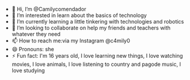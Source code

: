 - 👋 Hi, I’m @Camilycomendador
- 👀 I’m interested in learn about the basics of technology
- 🌱 I’m currently learning a little tinkering with technologies and robotics
- 💞️ I’m looking to collaborate on help my friends and teachers with whatever they need
- 📫 How to reach me:via my Instagram @c4mily0 
- 😄 Pronouns: she
- ⚡ Fun fact: I'm 16 years old, I love learning new things, I love watching movies, I love animals, I love listening to country and pagode music, I love studying

<!---
Camilycomendador/Camilycomendador is a ✨ special ✨ repository because its `README.md` (this file) appears on your GitHub profile.
You can click the Preview link to take a look at your changes.
--->
